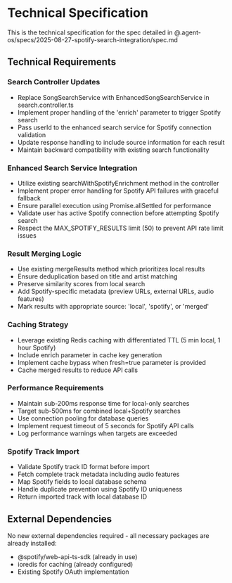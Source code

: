 # Technical Specification

This is the technical specification for the spec detailed in @.agent-os/specs/2025-08-27-spotify-search-integration/spec.md

## Technical Requirements

### Search Controller Updates
- Replace SongSearchService with EnhancedSongSearchService in search.controller.ts
- Implement proper handling of the 'enrich' parameter to trigger Spotify search
- Pass userId to the enhanced search service for Spotify connection validation
- Update response handling to include source information for each result
- Maintain backward compatibility with existing search functionality

### Enhanced Search Service Integration  
- Utilize existing searchWithSpotifyEnrichment method in the controller
- Implement proper error handling for Spotify API failures with graceful fallback
- Ensure parallel execution using Promise.allSettled for performance
- Validate user has active Spotify connection before attempting Spotify search
- Respect the MAX_SPOTIFY_RESULTS limit (50) to prevent API rate limit issues

### Result Merging Logic
- Use existing mergeResults method which prioritizes local results
- Ensure deduplication based on title and artist matching
- Preserve similarity scores from local search
- Add Spotify-specific metadata (preview URLs, external URLs, audio features)
- Mark results with appropriate source: 'local', 'spotify', or 'merged'

### Caching Strategy
- Leverage existing Redis caching with differentiated TTL (5 min local, 1 hour Spotify)
- Include enrich parameter in cache key generation
- Implement cache bypass when fresh=true parameter is provided
- Cache merged results to reduce API calls

### Performance Requirements
- Maintain sub-200ms response time for local-only searches
- Target sub-500ms for combined local+Spotify searches
- Use connection pooling for database queries
- Implement request timeout of 5 seconds for Spotify API calls
- Log performance warnings when targets are exceeded

### Spotify Track Import
- Validate Spotify track ID format before import
- Fetch complete track metadata including audio features
- Map Spotify fields to local database schema
- Handle duplicate prevention using Spotify ID uniqueness
- Return imported track with local database ID

## External Dependencies

No new external dependencies required - all necessary packages are already installed:
- @spotify/web-api-ts-sdk (already in use)
- ioredis for caching (already configured)
- Existing Spotify OAuth implementation